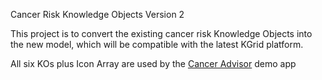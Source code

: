 Cancer Risk Knowledge Objects Version 2

This project is to convert the existing cancer risk Knowledge Objects into the new model, which will be compatible with the latest KGrid platform.

All six KOs plus Icon Array are used by the [Cancer Advisor](https://kgrid-demos.github.io/cancer-advisor) demo app

